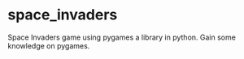# space_invaders
Space Invaders game using pygames a library in python. Gain some knowledge on pygames.
